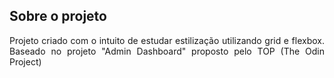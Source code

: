 ## Sobre o projeto

<p align="justify">
    Projeto criado com o intuito de estudar estilização utilizando grid e flexbox. Baseado no projeto "Admin Dashboard" proposto pelo TOP (The Odin Project)
</p>